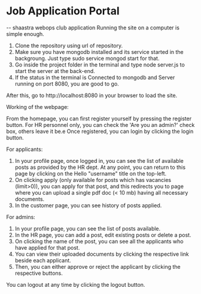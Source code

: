 # Job Application Portal
-- shaastra webops club application
Running the site on a computer is simple enough.
1.  Clone the repository using url of repository.
2.  Make sure you have mongodb installed and its service started in the backgroung. Just type sudo service mongod start for that.
3.  Go inside the project folder in the terminal and type node server.js to start the server at the back-end.
4.  If the status in the terminal is Connected to mongodb and Server running on port 8080, you are good to go.

After this, go to http://localhost:8080 in your browser to load the site.

Working of the webpage:

From the homepage, you can first register yourself by pressing the register button.
For HR personnel only, you can check the 'Are you an admin?' check box, others leave it be.e 
Once registered, you can login by clicking the login button.
 
For applicants:
 1. In your profile page, once logged in, you can see the list of available posts as provided by the HR dept. At any point, you can return to this page by clicking on the Hello "username" title on the top-left.
 2. On clicking apply (only available for posts which has vacancies (limit>0)), you can apply for that post, and this redirects you to page where you can upload a single pdf doc (< 10 mb) having all necessary documents.
 3. In the customer page, you can see history of posts applied.
 
For admins:
  
  1. In your profile page, you can see the list of posts available.
  2. In the HR page, you can add a post, edit existing posts or delete a post.
  3. On clicking the name of the post, you can see all the applicants who have applied for that post.
  4. You can view their uploaded documents by clicking the respective link beside each applicant.
  5. Then, you can either approve or reject the applicant by clicking the respective buttons.
  
You can logout at any time by clicking the logout button.
